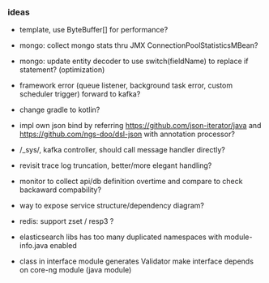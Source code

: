 ### ideas
* template, use ByteBuffer[] for performance?
* mongo: collect mongo stats thru JMX ConnectionPoolStatisticsMBean?
* mongo: update entity decoder to use switch(fieldName) to replace if statement? (optimization)
* framework error (queue listener, background task error, custom scheduler trigger) forward to kafka?

* change gradle to kotlin?
* impl own json bind by referring https://github.com/json-iterator/java and https://github.com/ngs-doo/dsl-json with annotation processor?

* /_sys/, kafka controller, should call message handler directly?
* revisit trace log truncation, better/more elegant handling?
* monitor to collect api/db definition overtime and compare to check backaward compability?
* way to expose service structure/dependency diagram? 
* redis: support zset / resp3 ? 

* elasticsearch libs has too many duplicated namespaces with module-info.java enabled
* class in interface module generates Validator make interface depends on core-ng module (java module)
